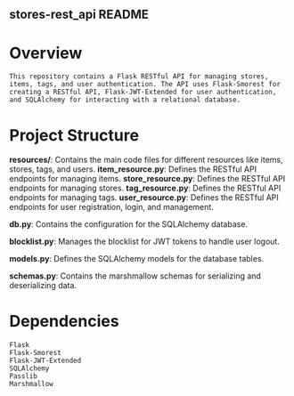## stores-rest_api README

# Overview

    This repository contains a Flask RESTful API for managing stores, items, tags, and user authentication. The API uses Flask-Smorest for creating a RESTful API, Flask-JWT-Extended for user authentication, and SQLAlchemy for interacting with a relational database.

# Project Structure
**resources/**: Contains the main code files for different resources like items, stores, tags, and users.
    **item_resource.py**: Defines the RESTful API endpoints for managing items.
    **store_resource.py**: Defines the RESTful API endpoints for managing stores.
    **tag_resource.py**: Defines the RESTful API endpoints for managing tags.
    **user_resource.py**: Defines the RESTful API endpoints for user registration, login, and management.

**db.py**: Contains the configuration for the SQLAlchemy database.

**blocklist.py**: Manages the blocklist for JWT tokens to handle user logout.

**models.py**: Defines the SQLAlchemy models for the database tables.

**schemas.py**: Contains the marshmallow schemas for serializing and deserializing data.

# Dependencies

    Flask
    Flask-Smorest
    Flask-JWT-Extended
    SQLAlchemy
    Passlib
    Marshmallow